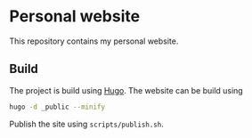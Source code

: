 # Personal website

This repository contains my personal website.

## Build

The project is build using [Hugo](https://gohugo.io).
The website can be build using

```sh
hugo -d _public --minify
```

Publish the site using `scripts/publish.sh`.

